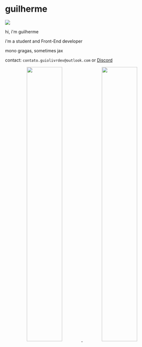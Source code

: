 # guilherme

![](https://komarev.com/ghpvc/?username=guilherme4u)

hi,
i'm guilherme

i'm a student and Front-End developer

mono gragas, sometimes jax

contact: `contato.guiolivrdev@outlook.com` or [Discord](https://discordapp.com/users/1084648922456277142)



<div align="center">
  <a href="https://github.com/guilherme4u">
  <img width="48%" src="https://github-readme-stats.vercel.app/api?username=guilherme4u&show_icons=true&theme=highcontrast&include_all_commits=true&count_private=true"/>
  <img width="48%" src="https://github-readme-stats.vercel.app/api/top-langs/?username=guilherme4u&layout=compact&langs_count=7&theme=highcontrast"/>
</div>
